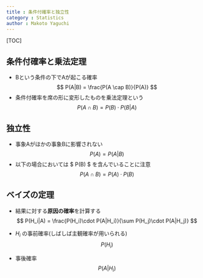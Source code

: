 ```yaml
---
title : 条件付確率と独立性
category : Statistics
author : Makoto Yaguchi
---
```


[TOC]

## 条件付確率と乗法定理
- Bという条件の下でAが起こる確率
$$ P(A|B) = \frac{P(A \cap B)}{P(A)} $$
- 条件付確率を席の形に変形したものを乗法定理という
$$ P(A \cap B) = P(B) \cdot P(B|A) $$

## 独立性
- 事象Aがほかの事象Bに影響されない
$$ P(A) = P(A|B) $$
- 以下の場合においては $ P(B) $ を含んでいることに注意
$$ P(A \cap B) = P(A)\cdot P(B) $$

## ベイズの定理
- 結果に対する**原因の確率**を計算する
$$ P(H_i|A) = \frac{P(H_i)\cdot P(A|H_i)}{\sum P(H_j)\cdot P(A|H_j)} $$

- $H_i$ の事前確率(しばしば主観確率が用いられる)
$$ P(H_i) $$
- 事後確率
$$ P(A|H_i) $$